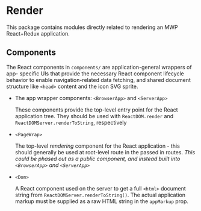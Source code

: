 # Render

This package contains modules directly related to rendering an MWP React+Redux
application.

## Components

The React components in `components/` are application-general wrappers of app-
specific UIs that provide the necessary React component lifecycle behavior to
enable navigation-related data fetching, and shared document structure like
`<head>` content and the icon SVG sprite.

- The app wrapper components: `<BrowserApp>` and `<ServerApp>`

  These components provide the top-level entry point for the React application
  tree. They should be used with `ReactDOM.render` and
  `ReactDOMServer.renderToString`, respectively

- `<PageWrap>`
  
  The top-level _rendering_ component for the React application - this should
  generally be used at root-level route in the passed in routes. _This could be
  phased out as a public component, and instead built into `<BrowserApp>` and
  `<ServerApp>`_

- `<Dom>`

  A React component used on the server to get a full `<html>` document string
  from `ReactDOMServer.renderToString()`. The actual application markup must
  be supplied as a raw HTML string in the `appMarkup` prop.
